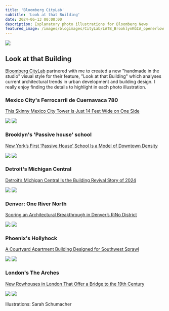 ```yaml
---
title: 'Bloomberg CityLab'
subtitle: 'Look at that Building'
date: 2024-06-13 00:00:00
description: Explanatory photo illustrations for Bloomberg News
featured_image: /images/blogimages/CityLab/LATB_BrooklynKGIA_openerlow.jpg
---
```


![](/images/blogimages/CityLab/LATB_BrooklynKGIA_openerlow.jpg)

## Look at that Building

[Bloomberg CityLab](https://www.bloomberg.com/citylab) partnered with me to created a new "handmade in the studio" visual style for their feature, "Look at that Building" which analyses current architectural trends in urban development and building design. I really enjoy finding the details to highlight in each photo illustration. 

### Mexico City's Ferrocarril de Cuernavaca 780

[This Skinny Mexico City Tower Is Just 14 Feet Wide on One Side](https://www.bloomberg.com/news/features/2025-04-05/mexico-city-office-tower-sets-a-new-standard-for-skinniness?srnd=phx-citylab)
<div class="gallery" data-columns="2">
	<img src="/images/blogimages/CityLab/LATB_Ferrocarril_openerlow.jpg">
	<img src="/images/blogimages/CityLab/LATB_Ferrocarril_p2low.jpg">
</div>

### Brooklyn's 'Passive house' school

[New York’s First ‘Passive House’ School Is a Model of Downtown Density](https://www.bloomberg.com/news/features/2025-02-02/brooklyn-gets-nyc-s-first-passive-house-certified-school-building?srnd=phx-citylab-building-design)
<div class="gallery" data-columns="2">
	<img src="/images/blogimages/CityLab/LATB_BrooklynKGIA_openerlow.jpg">
	<img src="/images/blogimages/CityLab/LATB_BrooklynKGIA_p2.png">
	
</div>

### Detroit's Michigan Central

[Detroit’s Michigan Central Is the Building Revival Story of 2024](https://www.bloomberg.com/news/features/2024-12-31/detroit-s-michigan-central-is-the-building-revival-story-of-2024?srnd=phx-citylab-building-design)
<div class="gallery" data-columns="2">
	<img src="/images/blogimages/CityLab/LATB_MichiganCentral_openerlow.jpg">
	<img src="/images/blogimages/CityLab/LATB_MichiganCentral_p3low.jpg">
</div>

### Denver: One River North

[Scoring an Architectural Breakthrough in Denver’s RiNo District](https://www.bloomberg.com/news/features/2024-11-09/this-denver-apartment-building-cracks-it-wide-open?srnd=phx-citylab-building-design)
<div class="gallery" data-columns="2">
	<img src="/images/blogimages/CityLab/LATB_OneRiverNorth_openerlow.jpg">
	<img src="/images/blogimages/CityLab/LATB_OneRiverNorth_p2low.jpg">
</div>

### Phoenix's Hollyhock

[A Courtyard Apartment Building Designed for Southwest Sprawl](https://www.bloomberg.com/news/features/2024-10-26/in-phoenix-an-apartment-building-designed-to-fit-in-suburban-sprawl?srnd=phx-citylab-building-design)
<div class="gallery" data-columns="2">
	<img src="/images/blogimages/CityLab/LATB_HollyHock_openerlow.jpg">
	<img src="/images/blogimages/CityLab/LATB_HollyHock_p2low.jpg">
</div>

### London's The Arches

[New Rowhouses in London That Offer a Bridge to the 19th Century](https://www.bloomberg.com/news/features/2024-09-28/london-s-arches-rowhouses-recall-city-s-victorian-era-railroad-heyday?srnd=phx-citylab-building-design)
<div class="gallery" data-columns="2">
	<img src="/images/blogimages/CityLab/LATB_theArches_openerlow.jpg">
	<img src="/images/blogimages/CityLab/LATB_TheArches_p2low.jpg">
</div>

<!-- ### Berkeley's Anchor House

[UC Berkeley Gives Transfer Students a Purpose-Built Home on Campus](https://www.bloomberg.com/news/features/2024-09-07/uc-berkeley-s-new-anchor-house-dorm-for-transfer-students-aims-to-inspire?srnd=phx-citylab-building-design)
<div class="gallery" data-columns="2">
	<img src="/images/blogimages/CityLab/">
	<img src="/images/blogimages/CityLab/">
</div>

### Chicago: Merchandise Mart

[How Chicago’s Gigantic Merchandise Mart Is Still Thriving as Office Space](https://www.bloomberg.com/news/features/2024-08-10/chicago-s-art-deco-merchandise-mart-reborn-as-21st-century-office-space?srnd=phx-citylab)
<div class="gallery" data-columns="2">
	<img src="/images/blogimages/CityLab/">
	<img src="/images/blogimages/CityLab/">
</div>

### Detroit: Book Tower

[How Detroit Reclaimed a Towering Relic From the Roaring ’20s](https://www.bloomberg.com/news/features/2024-06-27/detroit-s-book-tower-reopens-after-a-300-million-restoration?srnd=phx-citylab)
<div class="gallery" data-columns="2">
	<img src="/images/blogimages/CityLab/">
	<img src="/images/blogimages/CityLab/">
</div>

### Brooklyn: Eagle + West

[Brooklyn's Twisting Apartment Towers Solve a Waterfront Puzzle](https://www.bloomberg.com/news/features/2024-06-13/eagle-west-apartment-towers-in-greenpoint-transform-brooklyn-skyline?srnd=phx-citylab-building-design)
<div class="gallery" data-columns="2">
	<img src="/images/blogimages/CityLab/">
	<img src="/images/blogimages/CityLab/">
</div>
-->

Illustrations: Sarah Schumacher
